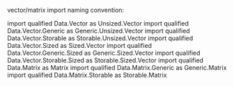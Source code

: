 vector/matrix import naming convention:

import qualified Data.Vector as Unsized.Vector
import qualified Data.Vector.Generic as Generic.Unsized.Vector
import qualified Data.Vector.Storable as Storable.Unsized.Vector
import qualified Data.Vector.Sized as Sized.Vector
import qualified Data.Vector.Generic.Sized as Generic.Sized.Vector
import qualified Data.Vector.Storable.Sized as Storable.Sized.Vector
import qualified Data.Matrix as Matrix
import qualified Data.Matrix.Generic as Generic.Matrix
import qualified Data.Matrix.Storable as Storable.Matrix

